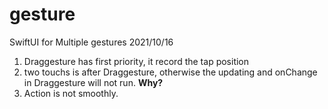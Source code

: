 # gesture
SwiftUI for Multiple gestures 2021/10/16
1. Draggesture has first priority, it record the tap position
2. two touchs is after Draggesture, otherwise the updating and onChange in Draggesture will not run. **Why?**
3. Action is not smoothly.
